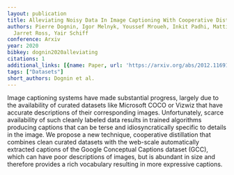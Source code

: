 ```yaml
---
layout: publication
title: Alleviating Noisy Data In Image Captioning With Cooperative Distillation
authors: Pierre Dognin, Igor Melnyk, Youssef Mroueh, Inkit Padhi, Mattia Rigotti,
  Jarret Ross, Yair Schiff
conference: Arxiv
year: 2020
bibkey: dognin2020alleviating
citations: 1
additional_links: [{name: Paper, url: 'https://arxiv.org/abs/2012.11691'}]
tags: ["Datasets"]
short_authors: Dognin et al.
---
```

Image captioning systems have made substantial progress, largely due to the
availability of curated datasets like Microsoft COCO or Vizwiz that have
accurate descriptions of their corresponding images. Unfortunately, scarce
availability of such cleanly labeled data results in trained algorithms
producing captions that can be terse and idiosyncratically specific to details
in the image. We propose a new technique, cooperative distillation that
combines clean curated datasets with the web-scale automatically extracted
captions of the Google Conceptual Captions dataset (GCC), which can have poor
descriptions of images, but is abundant in size and therefore provides a rich
vocabulary resulting in more expressive captions.